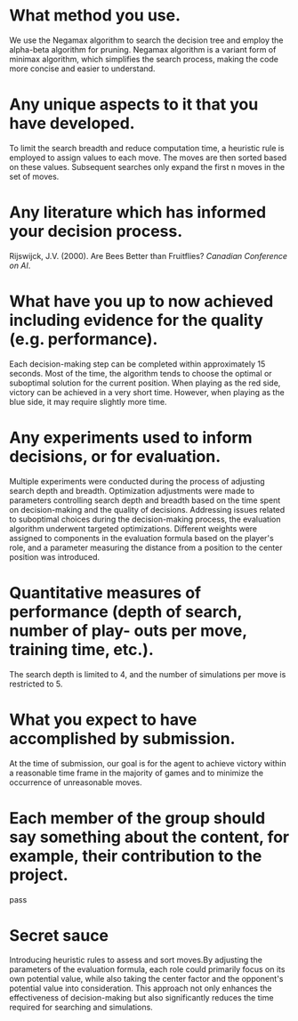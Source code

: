 # What method you use.
We use the Negamax algorithm to search the decision tree and employ the alpha-beta algorithm for pruning. Negamax algorithm is a variant form of minimax algorithm, which simplifies the search process, making the code more concise and easier to understand.
# Any unique aspects to it that you have developed.
To limit the search breadth and reduce computation time, a heuristic rule is employed to assign values to each move. The moves are then sorted based on these values. Subsequent searches only expand the first n moves in the set of moves.
# Any literature which has informed your decision process.
Rijswijck, J.V. (2000). Are Bees Better than Fruitflies? _Canadian Conference on AI_.
# What have you up to now achieved including evidence for the quality (e.g. performance).
Each decision-making step can be completed within approximately 15 seconds. Most of the time, the algorithm tends to choose the optimal or suboptimal solution for the current position. When playing as the red side, victory can be achieved in a very short time. However, when playing as the blue side, it may require slightly more time.
# Any experiments used to inform decisions, or for evaluation.
Multiple experiments were conducted during the process of adjusting search depth and breadth. Optimization adjustments were made to parameters controlling search depth and breadth based on the time spent on decision-making and the quality of decisions. Addressing issues related to suboptimal choices during the decision-making process, the evaluation algorithm underwent targeted optimizations. Different weights were assigned to components in the evaluation formula based on the player's role, and a parameter measuring the distance from a position to the center position was introduced.
# Quantitative measures of performance (depth of search, number of play- outs per move, training time, etc.).
The search depth is limited to 4, and the number of simulations per move is restricted to 5.
# What you expect to have accomplished by submission.
At the time of submission, our goal is for the agent to achieve victory within a reasonable time frame in the majority of games and to minimize the occurrence of unreasonable moves.
#  Each member of the group should say something about the content, for example, their contribution to the project.
pass

# Secret sauce
Introducing heuristic rules to assess and sort moves.By adjusting the parameters of the evaluation formula, each role could primarily focus on its own potential value, while also taking the center factor and the opponent's potential value into consideration. This approach not only enhances the effectiveness of decision-making but also significantly reduces the time required for searching and simulations.